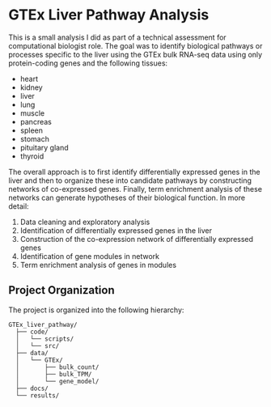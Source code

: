 # GTEx Liver Pathway Analysis

This is a small analysis I did as part of a technical assessment for computational biologist role. The goal was to identify biological pathways or processes specific to the liver using the GTEx bulk RNA-seq data using only protein-coding genes and the following
tissues:

- heart
- kidney
- liver
- lung
- muscle
- pancreas
- spleen
- stomach
- pituitary gland
- thyroid

The overall approach is to first identify differentially expressed genes in the liver and then to organize these into
candidate pathways by constructing networks of co-expressed genes. Finally, term enrichment analysis of these networks
can generate hypotheses of their biological function. In more detail:

1. Data cleaning and exploratory analysis
2. Identification of differentially expressed genes in the liver
3. Construction of the co-expression network of differentially expressed genes
4. Identification of gene modules in network
5. Term enrichment analysis of genes in modules

## Project Organization

The project is organized into the following hierarchy:

```
GTEx_liver_pathway/
  ├── code/
  │   └── scripts/
  │   └── src/
  ├── data/
  │   └── GTEx/
  │       ├── bulk_count/
  │       ├── bulk_TPM/
  │       └── gene_model/
  ├── docs/
  └── results/
```